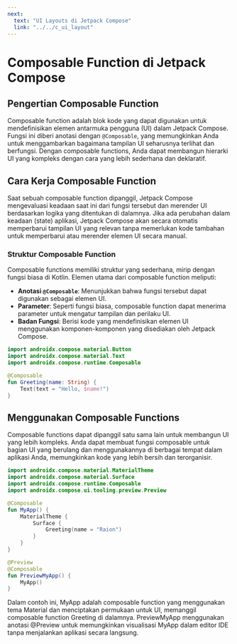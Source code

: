 ```yaml
---
next:
  text: "UI Layouts di Jetpack Compose"
  link: "../../c_ui_layout"
---
```


# Composable Function di Jetpack Compose

## Pengertian Composable Function

Composable function adalah blok kode yang dapat digunakan untuk mendefinisikan elemen antarmuka pengguna (UI) dalam Jetpack Compose. Fungsi ini diberi anotasi dengan `@Composable`, yang memungkinkan Anda untuk menggambarkan bagaimana tampilan UI seharusnya terlihat dan berfungsi. Dengan composable functions, Anda dapat membangun hierarki UI yang kompleks dengan cara yang lebih sederhana dan deklaratif.

## Cara Kerja Composable Function

Saat sebuah composable function dipanggil, Jetpack Compose mengevaluasi keadaan saat ini dari fungsi tersebut dan merender UI berdasarkan logika yang ditentukan di dalamnya. Jika ada perubahan dalam keadaan (state) aplikasi, Jetpack Compose akan secara otomatis memperbarui tampilan UI yang relevan tanpa memerlukan kode tambahan untuk memperbarui atau merender elemen UI secara manual.

### Struktur Composable Function

Composable functions memiliki struktur yang sederhana, mirip dengan fungsi biasa di Kotlin. Elemen utama dari composable function meliputi:

- **Anotasi `@Composable`**: Menunjukkan bahwa fungsi tersebut dapat digunakan sebagai elemen UI.
- **Parameter**: Seperti fungsi biasa, composable function dapat menerima parameter untuk mengatur tampilan dan perilaku UI.
- **Badan Fungsi**: Berisi kode yang mendefinisikan elemen UI menggunakan komponen-komponen yang disediakan oleh Jetpack Compose.

```kotlin
import androidx.compose.material.Button
import androidx.compose.material.Text
import androidx.compose.runtime.Composable

@Composable
fun Greeting(name: String) {
    Text(text = "Hello, $name!")
}
```

## Menggunakan Composable Functions

Composable functions dapat dipanggil satu sama lain untuk membangun UI yang lebih kompleks. Anda dapat membuat fungsi composable untuk bagian UI yang berulang dan menggunakannya di berbagai tempat dalam aplikasi Anda, memungkinkan kode yang lebih bersih dan terorganisir.

```kotlin
import androidx.compose.material.MaterialTheme
import androidx.compose.material.Surface
import androidx.compose.runtime.Composable
import androidx.compose.ui.tooling.preview.Preview

@Composable
fun MyApp() {
    MaterialTheme {
        Surface {
            Greeting(name = "Raion")
        }
    }
}

@Preview
@Composable
fun PreviewMyApp() {
    MyApp()
}
```

Dalam contoh ini, MyApp adalah composable function yang menggunakan tema Material dan menciptakan permukaan untuk UI, memanggil composable function Greeting di dalamnya. PreviewMyApp menggunakan anotasi @Preview untuk memungkinkan visualisasi MyApp dalam editor IDE tanpa menjalankan aplikasi secara langsung.
